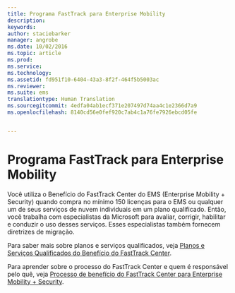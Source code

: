 ```yaml
---
title: Programa FastTrack para Enterprise Mobility
description: 
keywords: 
author: staciebarker
manager: angrobe
ms.date: 10/02/2016
ms.topic: article
ms.prod: 
ms.service: 
ms.technology: 
ms.assetid: fd951f10-6404-43a3-8f2f-464f5b5003ac
ms.reviewer: 
ms.suite: ems
translationtype: Human Translation
ms.sourcegitcommit: 4edfa04ab1ecf371e207497d74aa4c1e2366d7a9
ms.openlocfilehash: 8140cd56e0fef920c7ab4c1a76fe7926ebcd05fe


---
```


# Programa FastTrack para Enterprise Mobility
Você utiliza o Benefício do FastTrack Center do EMS (Enterprise Mobility + Security) quando compra no mínimo 150 licenças para o EMS ou qualquer um de seus serviços de nuvem individuais em um plano qualificado. Então, você trabalha com especialistas da Microsoft para avaliar, corrigir, habilitar e conduzir o uso desses serviços. Esses especialistas também fornecem diretrizes de migração. 

Para saber mais sobre planos e serviços qualificados, veja [Planos e Serviços Qualificados do Benefício do FastTrack Center](fasttrack-center-benefit-for-enterprise-mobility-suite-ems.md).

Para aprender sobre o processo do FastTrack Center e quem é responsável pelo quê, veja [Processo de benefício do FastTrack Center para Enterprise Mobility + Security](fasttrack-center-benefit-process-for-enterprise-mobility-suite-ems.md).





<!--HONumber=Oct16_HO1-->


